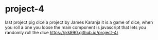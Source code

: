# project-4
last project pig dice
a project by James Karanja
it is a game of dice, when you roll a one you loose
the main component is javascript that lets you randomly roll the dice
https://jkk990.github.io/project-4/
